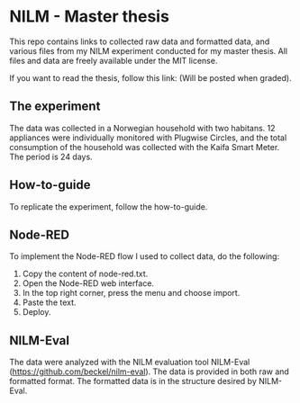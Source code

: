 # NILM - Master thesis 
This repo contains links to collected raw data and formatted data, and various files from my NILM experiment conducted for my master thesis. All files and data are freely available under the MIT license.  

If you want to read the thesis, follow this link: (Will be posted when graded).

## The experiment

The data was collected in a Norwegian household with two habitans. 12 appliances were individually monitored with Plugwise Circles, and the total consumption of the household was collected with the Kaifa Smart Meter. The period is 24 days. 

## How-to-guide

To replicate the experiment, follow the how-to-guide.

## Node-RED

To implement the Node-RED flow I used to collect data, do the following: 
1. Copy the content of node-red.txt.
2. Open the Node-RED web interface.
3. In the top right corner, press the menu and choose import.
4. Paste the text.
5. Deploy. 

## NILM-Eval

The data were analyzed with the NILM evaluation tool NILM-Eval (https://github.com/beckel/nilm-eval). The data is provided in both raw and formatted format. The formatted data is in the structure desired by NILM-Eval.   
